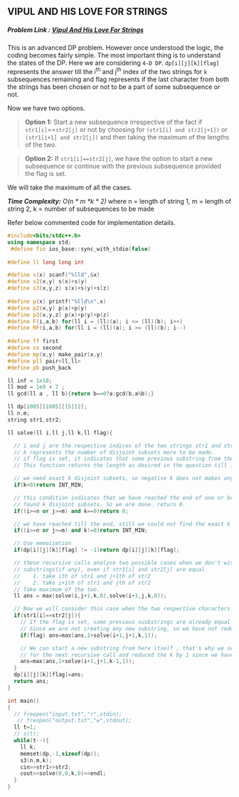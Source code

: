 ## VIPUL AND HIS LOVE FOR STRINGS
##### Problem Link : [Vipul And His Love For Strings](https://hack.codingblocks.com/contests/c/141/1034)  

This is an advanced DP problem. However once understood the logic, the coding becomes fairly simple.
The most important thing is to understand the states of the DP. Here we are considering `4-D DP`.
`dp[i][j][k][flag]` represents the answer till the i<sup>th</sup> and j<sup>th</sup> index of the two strings for `k` subsequences remaining and flag represents if the last character from both the strings has been chosen or not to be a part of some subsequence or not.

Now we have two options.
>**Option 1:** Start a new subsequence irrespective of the fact if `str1[i]`==`str2[j]` or not by choosing for `(str1[i] and str2[j+1])` or `(str1[i+1] and str2[j])` and then taking the maximum of the lengths of the two.

>**Option 2:** If `str1[i]==str2[j]`, we have the option to start a new subsequence or continue with the previous subsequence provided the flag is set. 

We will take the maximum of all the cases.

_**Time Complexity:** O(n * m *k * 2)_ where n = length of string 1, m = length of string 2, k = number of subsequences to be made

Refer below commented code for implementation details.

```C++
#include<bits/stdc++.h>
using namespace std;
 #define fio ios_base::sync_with_stdio(false)
 
#define ll long long int

#define s(x) scanf("%lld",&x)
#define s2(x,y) s(x)+s(y)
#define s3(x,y,z) s(x)+s(y)+s(z)
 
#define p(x) printf("%lld\n",x)
#define p2(x,y) p(x)+p(y)
#define p3(x,y,z) p(x)+p(y)+p(z)
#define F(i,a,b) for(ll i = (ll)(a); i <= (ll)(b); i++)
#define RF(i,a,b) for(ll i = (ll)(a); i >= (ll)(b); i--)
 
#define ff first
#define ss second
#define mp(x,y) make_pair(x,y)
#define pll pair<ll,ll>
#define pb push_back

ll inf = 1e18;
ll mod = 1e9 + 7 ;
ll gcd(ll a , ll b){return b==0?a:gcd(b,a%b);}

ll dp[1005][1005][15][2];
ll n,m;
string str1,str2;

ll solve(ll i,ll j,ll k,ll flag){

  // i and j are the respective indices of the two strings str1 and str2 respctively.
  // k represents the number of disjoint subsets more to be made.
  // if flag is set, it indicates that some previous substring from the two strings are same .
  // This function returns the length as desired in the question till ith and jth index of the two strings resp.

  // we need exact k disjoint subsets, so negative k does not makes any sense, so return -infinity.
  if(k<0)return INT_MIN;

  // this condition indicates that we have reached the end of one or both the strings and also we have 
  // found k disjoint subsets. So we are done. return 0.
  if((i>=n or j>=m) and k==0)return 0;

  // we have reached till the end, still we could not find the exact k disjoint subsets, so return -infinity.
  if((i>=n or j>=m) and k!=0)return INT_MIN;

  // Use memoization
  if(dp[i][j][k][flag] != -1)return dp[i][j][k][flag];

  // these recursive calls analyse two possible cases when we don't wish to continue with any previous 
  // substrings(if any), even if str1[i] and str2[j] are equal.
  //	1. take ith of str1 and j+1th of str2
  //    2. take i+1th of str1 and jth of str2
  // Take maximum of the two.
  ll ans = max(solve(i,j+1,k,0),solve(i+1,j,k,0));

  // Now we will consider this case when the two respective characters are equal
  if(str1[i]==str2[j]){
  	// If the flag is set, some previous susbstrings are already equal for the two strings and we can continue with them
  	// Since we are not creating any new substring, so we have not reduced k.
    if(flag) ans=max(ans,1+solve(i+1,j+1,k,1));

	// We can start a new substring from here itself , that's why we set the flag to 1 
	// for the next recursive call and reduced the k by 1 since we have started a new substring.
    ans=max(ans,1+solve(i+1,j+1,k-1,1));
  }
  dp[i][j][k][flag]=ans;
  return ans;
}

int main()
{
  // freopen("input.txt","r",stdin);
   // freopen("output.txt","w",stdout);
  ll t=1;
  // s(t);
  while(t--){
    ll k;
    memset(dp,-1,sizeof(dp));
    s3(n,m,k);
    cin>>str1>>str2;
    cout<<solve(0,0,k,0)<<endl;
  }
}
```